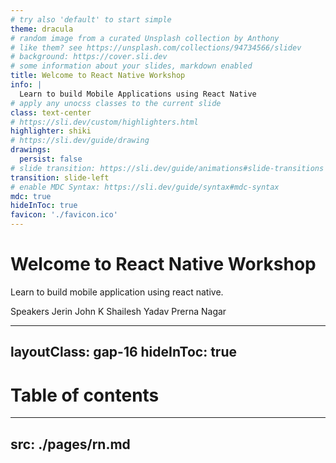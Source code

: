 ```yaml
---
# try also 'default' to start simple
theme: dracula
# random image from a curated Unsplash collection by Anthony
# like them? see https://unsplash.com/collections/94734566/slidev
# background: https://cover.sli.dev
# some information about your slides, markdown enabled
title: Welcome to React Native Workshop
info: |
  Learn to build Mobile Applications using React Native
# apply any unocss classes to the current slide
class: text-center
# https://sli.dev/custom/highlighters.html
highlighter: shiki
# https://sli.dev/guide/drawing
drawings:
  persist: false
# slide transition: https://sli.dev/guide/animations#slide-transitions
transition: slide-left
# enable MDC Syntax: https://sli.dev/guide/syntax#mdc-syntax
mdc: true
hideInToc: true
favicon: './favicon.ico'
---
```


# Welcome to React Native Workshop

Learn to build mobile application using react native.

<div class="abs-br m-6 flex gap-2">
  <span @click="$slidev.nav.next" class="px-2 py-1 rounded cursor-pointer"
    hover="bg-white bg-opacity-10">
    Speakers <carbon:bullhorn class="inline"/>
  </span>
 <span class="px-2 py-1 rounded bg-white bg-opacity-10">
    Jerin John K
  </span>
  <span class="px-2 py-1 rounded bg-white bg-opacity-10">
    Shailesh Yadav
  </span>
  <span class="px-2 py-1 rounded bg-white bg-opacity-10">
    Prerna Nagar
  </span>
</div>

<!--
Title Page
-->

---
layoutClass: gap-16
hideInToc: true
---

# Table of contents

<Transform :scale="0.7">
  <Toc minDepth="1" maxDepth="2" columns="2"></Toc>
</Transform>

<!--
Table of contents
-->

---
src: ./pages/rn.md
---
